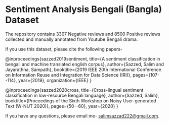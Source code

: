 # Sentiment Analysis Bengali (Bangla) Dataset

The repository contains 3307 Negative reviews and 8500 Positive reviews collected and manually annotated from Youtube Bengali drama.


If you use this dataset, please cite the following papers- 

@inproceedings{sazzed2019sentiment,
  title={A sentiment classification in bengali and machine translated english corpus},
  author={Sazzed, Salim and Jayarathna, Sampath},
  booktitle={2019 IEEE 20th International Conference on Information Reuse and Integration for Data Science (IRI)},
  pages={107--114},
  year={2019},
  organization={IEEE}
}

@inproceedings{sazzed2020cross,
  title={Cross-lingual sentiment classification in low-resource Bengali language},
  author={Sazzed, Salim},
  booktitle={Proceedings of the Sixth Workshop on Noisy User-generated Text (W-NUT 2020)},
  pages={50--60},
  year={2020}
}

If you have any questions, please email me- salimsazzad222@gmail.com.
